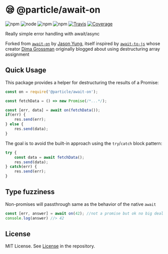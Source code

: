 # 😪 @particle/await-on
![npm](https://img.shields.io/npm/v/@particle/await-on.svg)
![node](https://img.shields.io/node/v/@particle/await-on.svg)
![npm](https://img.shields.io/npm/l/@particle/await-on.svg)
![npm](https://img.shields.io/npm/dt/@particle/await-on.svg)
[![Travis](https://travis-ci.com/particle-iot/await-on.svg?branch=master)](https://travis-ci.com/particle-iot/await-on)
[![Coverage](https://coveralls.io/repos/github/particle-iot/await-on/badge.svg?branch=master)](https://coveralls.io/github/particle-iot/await-on?branch=master)

Really simple error handling with await/async

Forked from [`await-on`](https://github.com/json2d/await-on) by [Jason Yung](https://github.com/json2d), itself inspired by [`await-to-js`](https://github.com/scopsy/await-to-js) whose creator [Dima Grossman](http://blog.grossman.io/how-to-write-async-await-without-try-catch-blocks-in-javascript/) originally blogged about using destructuring array assignment

## Quick Usage
This package provides a helper for destructuring the results of a Promise:
```javascript
const on = require('@particle/await-on');

const fetchData = () => new Promise(/*...*/);

const [err, data] = await on(fetchData());
if(err) {
	res.send(err);
} else {
	res.send(data);
}
```

The goal is to avoid the built-in approach using the `try`/`catch` block pattern:

```javascript
try {
	const data = await fetchData();
	res.send(data);
} catch(err) {
	res.send(err);
}
```

## Type fuzziness
Non-promises will passthrough same as the behavior of the native `await`

```javascript
const [err, answer] = await on(42); //not a promise but ok no big deal
console.log(answer) //> 42
```

## License
MIT License. See [License](https://github.com/particle-iot/await-on/blob/master/LICENSE) in the repository.
